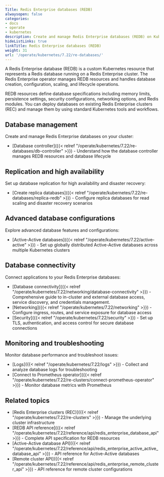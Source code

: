 ```yaml
---
Title: Redis Enterprise databases (REDB)
alwaysopen: false
categories:
- docs
- operate
- kubernetes
description: Create and manage Redis Enterprise databases (REDB) on Kubernetes using the Redis Enterprise operator.
hideListLinks: true
linkTitle: Redis Enterprise databases (REDB)
weight: 31
url: '/operate/kubernetes/7.22/re-databases/'
---
```


A Redis Enterprise database (REDB) is a custom Kubernetes resource that represents a Redis database running on a Redis Enterprise cluster. The Redis Enterprise operator manages REDB resources and handles database creation, configuration, scaling, and lifecycle operations.

REDB resources define database specifications including memory limits, persistence settings, security configurations, networking options, and Redis modules. You can deploy databases on existing Redis Enterprise clusters (REC) and manage them by using standard Kubernetes tools and workflows.

## Database management

Create and manage Redis Enterprise databases on your cluster:

- [Database controller]({{< relref "/operate/kubernetes/7.22/re-databases/db-controller" >}}) - Understand how the database controller manages REDB resources and database lifecycle

## Replication and high availability

Set up database replication for high availability and disaster recovery:

- [Create replica databases]({{< relref "/operate/kubernetes/7.22/re-databases/replica-redb" >}}) - Configure replica databases for read scaling and disaster recovery scenarios

## Advanced database configurations

Explore advanced database features and configurations:

- [Active-Active databases]({{< relref "/operate/kubernetes/7.22/active-active" >}}) - Set up globally distributed Active-Active databases across multiple Kubernetes clusters

## Database connectivity

Connect applications to your Redis Enterprise databases:

- [Database connectivity]({{< relref "/operate/kubernetes/7.22/networking/database-connectivity" >}}) - Comprehensive guide to in-cluster and external database access, service discovery, and credentials management.
- [Networking]({{< relref "/operate/kubernetes/7.22/networking" >}}) - Configure ingress, routes, and service exposure for database access
- [Security]({{< relref "/operate/kubernetes/7.22/security" >}}) - Set up TLS, authentication, and access control for secure database connections

## Monitoring and troubleshooting

Monitor database performance and troubleshoot issues:

- [Logs]({{< relref "/operate/kubernetes/7.22/logs" >}}) - Collect and analyze database logs for troubleshooting
- [Connect to Prometheus operator]({{< relref "/operate/kubernetes/7.22/re-clusters/connect-prometheus-operator" >}}) - Monitor database metrics with Prometheus

## Related topics

- [Redis Enterprise clusters (REC)]({{< relref "/operate/kubernetes/7.22/re-clusters" >}}) - Manage the underlying cluster infrastructure
- [REDB API reference]({{< relref "/operate/kubernetes/7.22/reference/api/redis_enterprise_database_api" >}}) - Complete API specification for REDB resources
- [Active-Active database API]({{< relref "/operate/kubernetes/7.22/reference/api/redis_enterprise_active_active_database_api" >}}) - API reference for Active-Active databases
- [Remote cluster API]({{< relref "/operate/kubernetes/7.22/reference/api/redis_enterprise_remote_cluster_api" >}}) - API reference for remote cluster configurations
